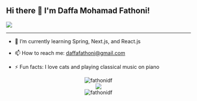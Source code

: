 ## Hi there 👋 I'm Daffa Mohamad Fathoni!
![](https://komarev.com/ghpvc/?username=fathonidf&style=for-the-badge)

<hr>

<!-- - 🔭 I’m currently working on -->

- 🌱 I’m currently learning Spring, Next.js, and React.js
  
- 📫 How to reach me: daffafathoni@gmail.com
  
- ⚡ Fun facts: I love cats and playing classical music on piano
<div align="center"><img src="https://github-readme-streak-stats.herokuapp.com/?user=fathonidf&" alt="fathonidf" /></div>
<div align="center"><img src="https://github-readme-stats.vercel.app/api/top-langs/?username=fathonidf&layout=compact&theme=radical"/></div>
<div align="center"><img src="https://github-readme-stats.vercel.app/api?username=fathonidf&show_icons=true&locale=en" alt="fathonidf" /></div>
